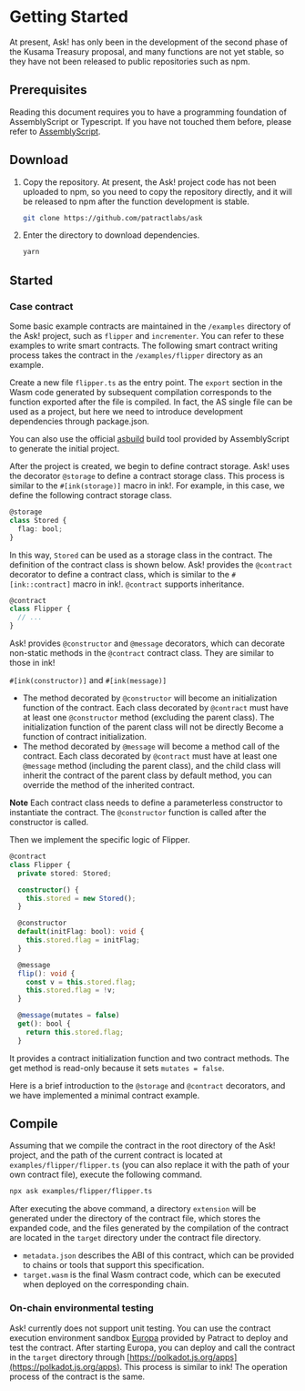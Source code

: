 # Getting Started

At present, Ask! has only been in the development of the second phase of the Kusama Treasury proposal, and many functions are not yet stable, so they have not been released to public repositories such as npm.

## Prerequisites

Reading this document requires you to have a programming foundation of AssemblyScript or Typescript. If you have not touched them before, please refer to [AssemblyScript](https://www.assemblyscript.org/).

## Download

1. Copy the repository. At present, the Ask! project code has not been uploaded to npm, so  you need to copy the repository directly, and it will be released to npm after the function development is stable.

    ```bash
    git clone https://github.com/patractlabs/ask
    ```
2. Enter the directory to download dependencies.

    ```bash
    yarn

## Started

### Case contract

Some basic example contracts are maintained in the `/examples` directory of the Ask! project, such as `flipper` and `incrementer`. You can refer to these examples to write smart contracts.
The following smart contract writing process takes the contract in the `/examples/flipper` directory as an example.

Create a new file `flipper.ts` as the entry point. The `export` section in the Wasm code generated by subsequent compilation corresponds to the function exported after the file is compiled. In fact, the AS single file can be used as a project, but here we need to introduce development dependencies through package.json.

You can also use the official [asbuild](https://github.com/AssemblyScript/asbuild/) build tool provided by AssemblyScript to generate the initial project.

After the project is created, we begin to define contract storage. Ask! uses the decorator `@storage` to define a contract storage class. This process is similar to the `#[ink(storage)]` macro in ink!. For example, in this case, we define the following contract storage class.

```ts
@storage
class Stored {
  flag: bool;
}
```

In this way, `Stored` can be used as a storage class in the contract. The definition of the contract class is shown below. Ask! provides the `@contract` decorator to define a contract class, which is similar to the `#[ink::contract]` macro in ink!. `@contract` supports inheritance.

```ts
@contract
class Flipper {
  // ...
}
```

Ask! provides `@constructor` and `@message` decorators, which can decorate non-static methods in the `@contract` contract class. They are similar to those in ink!

`#[ink(constructor)]` and `#[ink(message)]`

- The method decorated by `@constructor` will become an initialization function of the contract. Each class decorated by `@contract` must have at least one `@constructor` method (excluding the parent class). The initialization function of the parent class will not be directly Become a function of contract initialization.
- The method decorated by `@message` will become a method call of the contract. Each class decorated by `@contract` must have at least one `@message` method (including the parent class), and the child class will inherit the contract of the parent class by default method, you can override the method of the inherited contract.

**Note** Each contract class needs to define a parameterless constructor to instantiate the contract. The `@constructor` function is called after the constructor is called.

Then we implement the specific logic of Flipper.

```ts
@contract
class Flipper {
  private stored: Stored;

  constructor() {
    this.stored = new Stored();
  }

  @constructor
  default(initFlag: bool): void {
    this.stored.flag = initFlag;
  }

  @message
  flip(): void {
    const v = this.stored.flag;
    this.stored.flag = !v;
  }

  @message(mutates = false)
  get(): bool {
    return this.stored.flag;
  }
```

It provides a contract initialization function and two contract methods. The get method is read-only because it sets `mutates = false`.

Here is a brief introduction to the `@storage` and `@contract` decorators, and we have implemented a minimal contract example.

## Compile

Assuming that we compile the contract in the root directory of the Ask! project, and the path of the current contract is located at `examples/flipper/flipper.ts` (you can also replace it with the path of your own contract file), execute the following command.

```bash
npx ask examples/flipper/flipper.ts
```

After executing the above command, a directory `extension` will be generated under the directory of the contract file, which stores the expanded code, and the files generated by the compilation of the contract are located in the `target` directory under the contract file directory.

- `metadata.json` describes the ABI of this contract, which can be provided to chains or tools that support this specification.
- `target.wasm` is the final Wasm contract code, which can be executed when deployed on the corresponding chain.

### On-chain environmental testing

Ask! currently does not support unit testing. You can use the contract execution environment sandbox [Europa](../europa/introduction.md) provided by Patract to deploy and test the contract. After starting Europa, you can deploy and call the contract in the `target` directory through [https://polkadot.js.org/apps](https://polkadot.js.org/apps). This process is similar to ink! The operation process of the contract is the same.











